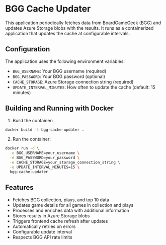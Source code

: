 # BGG Cache Updater

This application periodically fetches data from BoardGameGeek (BGG) and updates Azure Storage blobs with the results. It runs as a containerized application that updates the cache at configurable intervals.

## Configuration

The application uses the following environment variables:

- `BGG_USERNAME`: Your BGG username (required)
- `BGG_PASSWORD`: Your BGG password (optional)
- `CACHE_STORAGE`: Azure Storage connection string (required)
- `UPDATE_INTERVAL_MINUTES`: How often to update the cache (default: 15 minutes)

## Building and Running with Docker

1. Build the container:
```bash
docker build -t bgg-cache-updater .
```

2. Run the container:
```bash
docker run -d \
  -e BGG_USERNAME=your_username \
  -e BGG_PASSWORD=your_password \
  -e CACHE_STORAGE=your_storage_connection_string \
  -e UPDATE_INTERVAL_MINUTES=15 \
  bgg-cache-updater
```

## Features

- Fetches BGG collection, plays, and top 10 data
- Updates game details for all games in collection and plays
- Processes and enriches data with additional information
- Stores results in Azure Storage blobs
- Triggers frontend cache refresh after updates
- Automatically retries on errors
- Configurable update interval
- Respects BGG API rate limits
